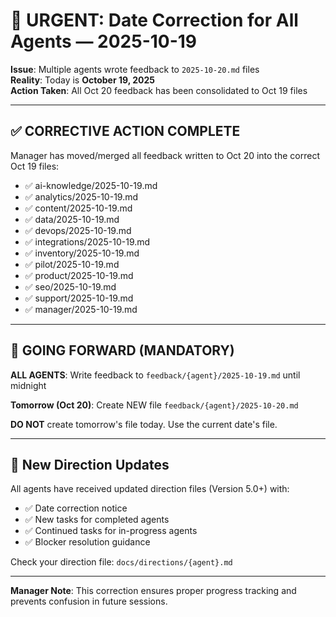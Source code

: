 # 🚨 URGENT: Date Correction for All Agents — 2025-10-19

**Issue**: Multiple agents wrote feedback to `2025-10-20.md` files  
**Reality**: Today is **October 19, 2025**  
**Action Taken**: All Oct 20 feedback has been consolidated to Oct 19 files

---

## ✅ CORRECTIVE ACTION COMPLETE

Manager has moved/merged all feedback written to Oct 20 into the correct Oct 19 files:
- ✅ ai-knowledge/2025-10-19.md
- ✅ analytics/2025-10-19.md
- ✅ content/2025-10-19.md  
- ✅ data/2025-10-19.md
- ✅ devops/2025-10-19.md
- ✅ integrations/2025-10-19.md
- ✅ inventory/2025-10-19.md
- ✅ pilot/2025-10-19.md
- ✅ product/2025-10-19.md
- ✅ seo/2025-10-19.md
- ✅ support/2025-10-19.md
- ✅ manager/2025-10-19.md

---

## 📅 GOING FORWARD (MANDATORY)

**ALL AGENTS**: Write feedback to `feedback/{agent}/2025-10-19.md` until midnight

**Tomorrow (Oct 20)**: Create NEW file `feedback/{agent}/2025-10-20.md`

**DO NOT** create tomorrow's file today. Use the current date's file.

---

## 🎯 New Direction Updates

All agents have received updated direction files (Version 5.0+) with:
- ✅ Date correction notice
- ✅ New tasks for completed agents
- ✅ Continued tasks for in-progress agents
- ✅ Blocker resolution guidance

Check your direction file: `docs/directions/{agent}.md`

---

**Manager Note**: This correction ensures proper progress tracking and prevents confusion in future sessions.

